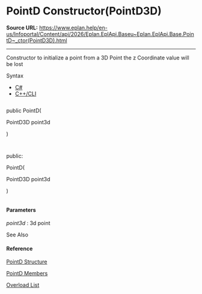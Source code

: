 # PointD Constructor(PointD3D)

**Source URL:** https://www.eplan.help/en-us/Infoportal/Content/api/2026/Eplan.EplApi.Baseu~Eplan.EplApi.Base.PointD~_ctor(PointD3D).html

---

Constructor to initialize a point from a 3D Point the z Coordinate value will be lost

Syntax

- [C#](#i-syntax-CS)
- [C++/CLI](#i-syntax-CPP2005)

```
```
public PointD( 
   PointD3D point3d
)
```
```

```
```
public:
PointD( 
   PointD3D point3d
)
```
```

#### Parameters

*point3d*
:   3d point



See Also

#### Reference

[PointD Structure](Eplan.EplApi.Baseu~Eplan.EplApi.Base.PointD.html)
  
[PointD Members](Eplan.EplApi.Baseu~Eplan.EplApi.Base.PointD_members.html)
  
[Overload List](Eplan.EplApi.Baseu~Eplan.EplApi.Base.PointD~_ctor.html)